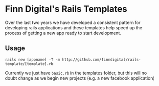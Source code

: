 # Finn Digital's Rails Templates

Over the last two years we have developed a consistent pattern for developing rails applications and these templates help speed up the process of getting a new app ready to start development.

## Usage

```
rails new [appname] -T -m http://github.com/finndigital/rails-template/[template].rb
```

Currently we just have `basic.rb` in the templates folder, but this will no doubt change as we begin new projects (e.g. a new facebook application)
